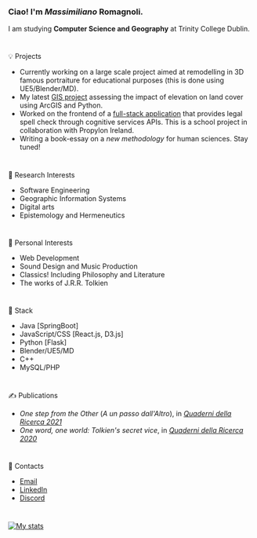 ### Ciao! I'm *Massimiliano* Romagnoli.
I am studying **Computer Science and Geography** at Trinity College Dublin.  
#
💡 Projects
* Currently working on a large scale project aimed at remodelling in 3D famous portraiture for educational purposes (this is done using UE5/Blender/MD).
* My latest [GIS project](https://github.com/max-romagnoli/Elevation-And-Landcover) assessing the impact of elevation on land cover using ArcGIS and Python.
* Worked on the frontend of a [full-stack application](https://github.com/MaxCunningham19/legal_spellcheck) that provides legal spell check through cognitive services APIs. This is a school project in collaboration with Propylon Ireland.
* Writing a book-essay on a *new methodology* for human sciences. Stay tuned!
#
🔬 Research Interests
* Software Engineering
* Geographic Information Systems
* Digital arts
* Epistemology and Hermeneutics
#
🌱 Personal Interests
* Web Development
* Sound Design and Music Production
* Classics! Including Philosophy and Literature
* The works of J.R.R. Tolkien
#
🏢 Stack
* Java [SpringBoot]
* JavaScript/CSS [React.js, D3.js]
* Python [Flask]
* Blender/UE5/MD
* C++
* MySQL/PHP
#
✍ Publications
* *One step from the Other* (*A un passo dall'Altro*), in [*Quaderni della Ricerca 2021*](https://www.loescher.it/dettaglio/opera/O_3880/57--Affetti-e-legami--Forme-della-comunit--)
* *One word, one world: Tolkien's secret vice*, in [*Quaderni della Ricerca 2020*](https://www.loescher.it/dettaglio/opera/O_3869)
#
📧 Contacts
* [Email](mailto:maxxromagnoli@gmail.com)
* [LinkedIn](https://www.linkedin.com/in/max-romagnoli-dublin/)
* [Discord](discordapp.com/users/315804417171521536)
#
[![My stats](https://github-readme-stats-sigma-five.vercel.app/api?username=max-romagnoli&count_private=true&show_icons=true&theme=noctis_minimus&hide=issues)](https://github.com/anuraghazra/github-readme-stats)

